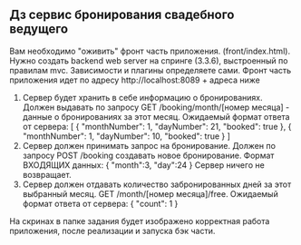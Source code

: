 ## Дз сервис бронирования свадебного ведущего
Вам необходимо "оживить" фронт часть приложения. (front/index.html).
Нужно создать backend web server на спринге (3.3.6), выстроенный по правилам mvc. Зависимости и плагины определяете сами.
Фронт часть приложения идет по адресу http://localhost:8089 + адреса ниже

1. Сервер будет хранить в себе информацию о бронированиях. Должен выдавать по запросу GET /booking/month/[номер месяца] - данные о бронированиях за этот месяц. Ожидаемый формат ответа от сервера:
   [
   {
   "monthNumber": 1,
   "dayNumber": 21,
   "booked": true
   },
   {
   "monthNumber": 1,
   "dayNumber": 10,
   "booked": true
   }
   ]
2. Сервер должен принимать запрос на бронирование. Должен по запросу POST /booking создавать новое бронирование. Формат ВХОДЯЩИХ данных:
   {
   "month":3,
   "day":24
   }
   Сервер ничего не возвращает.
3. Сервер должен отдавать количество забронированных дней за этот выбранный месяц. GET /month/[номер месяца]/free. Ожидаемый формат ответа от сервера:
   {
   "count": 1
   }

На скринах в папке задания будет изображено корректная работа приложения, после реализации и запуска бэк части.